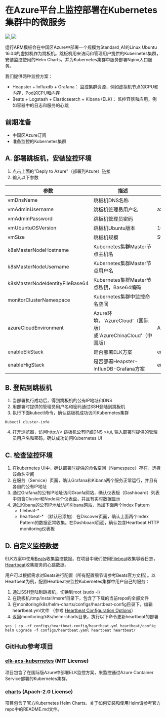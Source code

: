 # 在Azure平台上监控部署在Kubernetes集群中的微服务

<a href="https://portal.azure.cn/#create/Microsoft.Template/uri/https%3A%2F%2Fraw.githubusercontent.com%2FAzure%2Fdevops-sample-solution-for-azure-china%2Fmaster-dev%2Fmonitoring%2Fk8s%2Fdeployment%2Fcontroller_template.json" target="_blank">
    <img src="http://azuredeploy.net/deploybutton.png"/>
</a>
<a href="http://armviz.io/#/?load=https%3A%2F%2Fraw.githubusercontent.com%2FAzure%2Fdevops-sample-solution-for-azure-china%2Fmaster-dev%2Fmonitoring%2Fk8s%2Fdeployment%2Fcontroller_template.json" target="_blank">
    <img src="http://armviz.io/visualizebutton.png"/>
</a>

运行ARM模板会在中国区Azure中部署一个规模为Standard_A1的Linux Ubuntu 16.04的虚拟机作为跳板机。跳板机用来访问和管理用户提供的Kubernetes集群，安装监控使用的Helm Charts，并为Kubernetes集群中服务部署Nginx入口服务。

我们提供两种监控方案：
* Heapster + Influxdb + Grafana： 监控集群资源，例如虚拟机节点的CPU和内存，Pod的CPU和内存
* Beats + Logstash + Elasticsearch + Kibana (ELK)： 监控容器和应用，例如容器中的日志和服务的心跳

## 前期准备
* 中国区Azure订阅
* 准备监控的Kubernetes集群 

## A. 部署跳板机，安装监控环境
1. 点击上面的"Deply to Azure"（部署到Azure）链接
2. 输入以下参数

| 参数                       | 描述                                                               | 默认值   |
|---------------------------------|--------------------------------------------------------------------------|-----------------|
| vmDnsName                       | 跳板机DNS名称                                            |                 |
| vmAdminUsername                 | 跳板机管理员用户名                            | azureuser       |
| vmAdminPassword                 | 跳板机管理员密码                            |                 |
| vmUbuntuOSVersion               | 跳板机Ubuntu版本                                 | 16.04.0-LTS     |
| vmSize                          | 跳板机规模                            | Standard_A1     |
| k8sMasterNodeHostname           | Kubernetes集群Master节点主机名                                  |                 |
| k8sMasterNodeUsername           | Kubernetes集群Master节点用户名                                  |                 |
| k8sMasterNodeIdentityFileBase64 | Kubernetes集群Master节点私钥，Base64编码    |                 |
| monitorClusterNamespace         | Kubernetes集群中监控命名空间                               |                 |
| azureCloudEnvironment           | Azure环境，'AzureCloud'（国际版）或'AzureChinaCloud'（中国版）                | AzureChinaCloud |
| enableElkStack                  | 是否部署ELK方案                       | enabled         |
| enableHigStack                  | 是否部署Heapster-InfluxDB-Grafana方案 | enabled         |


## B. 登陆到跳板机
1. 当部署执行成功后，得到跳板机的公有IP地址和DNS
2. 用部署时提供的管理员用户名和密码通过SSH登陆到跳板机
3. 执行下面kubectl命令，确认跳板机成功访问Kubernetes集群
```
Kubectl cluster-info
```
4. 打开浏览器，访问http://< 跳板机公有IP或DNS >/ui, 输入部署时提供的管理员用户名和密码，确认成功访问Kubernetes UI

## C. 检查监控环境
1. 在kubernetes UI中，确认部署时提供的命名空间（Namespace）存在，选择该命名空间
2. 在服务（Service）页面，确认Grafana和Kibana两个服务正常运行，并且有各自的公有IP地址
3. 通过Grafana的公有IP地址访问Granfa网站，确认仪表板（Dashboard）列表中包含Cluster和Node两个仪表盘，并且有实时数据显示
4. 通过Kibana的公有IP地址访问Kibana网站，添加下面两个Index Pattern
   * filebeat-*
   * heartbeat-* （默认已添加）
   在Discover页面，确认上面两个Index Pattern的数据正常收集。在Dashboard页面，确认包含Heartbeat HTTP monitoring仪表板

## D. 自定义监控数据
ELK方案中使用[Beats](https://www.elastic.co/products/beats)收集监控数据。在项目中我们使用[Filebeat](https://www.elastic.co/products/beats/filebeat)收集容器日志，[Heartbeat](https://www.elastic.co/products/beats/heartbeat)收集服务的心跳数据。

用户可以根据需求对Beats进行配置（所有配置细节请参考Beats官方文档）。以Heartbeat为例，配置Heatbeat来监控Kubernetes集群中用户自己的服务：
1. 通过SSH登陆到跳板机，切换到root (sudo -i)
2. 在跳板机/tmp/install/msref目录下，包含了下载的当前repo的全部文件
3. 在monitoring/k8s/helm-charts/configs/heartbeat-config目录下，编辑 heartbeat.yml文件 （参考 [Heartbeat Configuration Options](https://www.elastic.co/guide/en/beats/heartbeat/current/heartbeat-configuration-details.html)）
4. 返回monitoring/k8s/helm-charts目录，执行以下命令更新heartbeat的部署
```
yes | cp -rf configs/heartbeat-config/heartbeat.yml heartbeat/config
helm upgrade -f configs/heartbeat.yaml heartbeat heartbeat/
```


## GitHub参考项目

### [elk-acs-kubernetes](https://github.com/Microsoft/elk-acs-kubernetes) (MIT License)

项目包含了在国际版Azure中部署ELK监控方案，来监控通过Azure Container Service部署的Kubernetes集群。

### [charts](https://github.com/kubernetes/charts) (Apach-2.0 License)

项目包含了官方Kubernetes Helm Charts。关于如何安装和使用Helm请参考官方repo中的README.md文件。